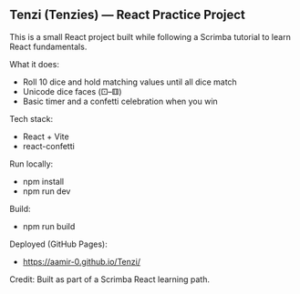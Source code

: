 ## Tenzi (Tenzies) — React Practice Project

This is a small React project built while following a Scrimba tutorial to learn React fundamentals.

What it does:
- Roll 10 dice and hold matching values until all dice match
- Unicode dice faces (⚀–⚅)
- Basic timer and a confetti celebration when you win

Tech stack:
- React + Vite
- react-confetti

Run locally:
- npm install
- npm run dev

Build:
- npm run build

Deployed (GitHub Pages):
- https://aamir-0.github.io/Tenzi/

Credit: Built as part of a Scrimba React learning path.
